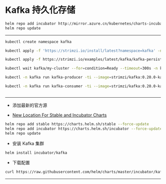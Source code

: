 
# Kafka 持久化存储

```bash
helm repo add incubator http://mirror.azure.cn/kubernetes/charts-incubator/
helm repo update
```

********************************************************************************************************************************************************************************************************

```bash
kubectl create namespace kafka
```

```bash
kubectl apply -f 'https://strimzi.io/install/latest?namespace=kafka' -n kafka
```

```bash
kubectl apply -f https://strimzi.io/examples/latest/kafka/kafka-persistent-single.yaml -n kafka 
```

```bash
kubectl wait kafka/my-cluster --for=condition=Ready --timeout=300s -n kafka 
```

```bash
kubectl -n kafka run kafka-producer -ti --image=strimzi/kafka:0.20.0-kafka-2.6.0 --rm=true --restart=Never -- bin/kafka-console-producer.sh --broker-list my-cluster-kafka-bootstrap:9092 --topic my-topic
```

```bash
kubectl -n kafka run kafka-consumer -ti --image=strimzi/kafka:0.20.0-kafka-2.6.0 --rm=true --restart=Never -- bin/kafka-console-consumer.sh --bootstrap-server my-cluster-kafka-bootstrap:9092 --topic my-topic --from-beginning
```



```bash

```

********************************************************************************************************************************************************************************************************

* 添加最新的官方源

* [New Location For Stable and Incubator Charts](https://helm.sh/blog/new-location-stable-incubator-charts/)

```bash
helm repo add stable https://charts.helm.sh/stable --force-update
helm repo add incubator https://charts.helm.sh/incubator --force-update
helm repo update
```

* 安装 Kafka 集群

```bash
helm install incubator/kafka
```

* 下载配置

```bash
curl https://raw.githubusercontent.com/helm/charts/master/incubator/kafka/values.yaml > kfk-values.yaml
```

********************************************************************************************************************************************************************************************************